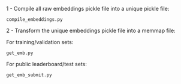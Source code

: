 1 - Compile all raw embeddings pickle file into a unique pickle file:

`compile_embeddings.py`

2 - Transform the unique embeddings pickle file into a memmap file:

For training/validation sets:

`get_emb.py`

For public leaderboard/test sets:

`get_emb_submit.py`
